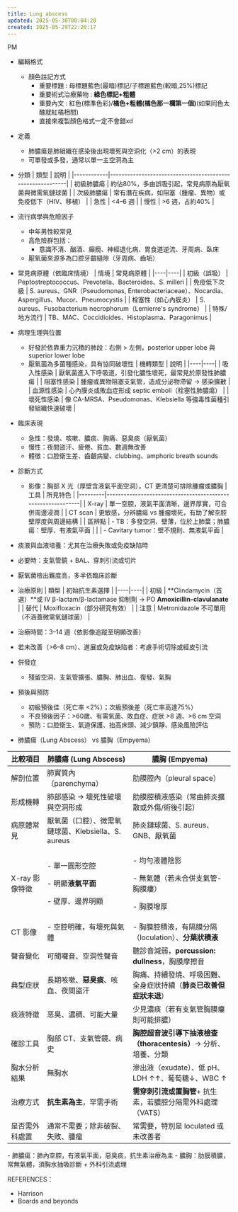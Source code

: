 ```yaml
---
title: Lung abscess
updated: 2025-05-30T00:04:28
created: 2025-05-29T22:20:17
---
```


PM

- 編輯格式
  - 顏色註記方式
    - 重要標題 : 母標題藍色(最暗)標記/子標題藍色(較暗,25%)標記
    - 重要術式治療藥物 : **綠色標記+粗體**
    - 重要內文 : 紅色(標準色彩)/**橘色+粗體(橘色那一欄第一個)**(如果同色太醜就紅橘相間)
    - 直接來複製顏色格式一定不會錯xd

- 定義
  - 肺膿瘍是肺組織在感染後出現壞死與空洞化（\>2 cm）的表現
  - 可單發或多發，通常以單一主空洞為主

- 分類
| 類型       | 說明                                                      |
|------------|-----------------------------------------------------------|
| 初級肺膿瘍 | 約佔80%，多由誤吸引起，常見病原為厭氧菌與微需氧鏈球菌     |
| 次級肺膿瘍 | 常有潛在疾病，如阻塞（腫瘤、異物）或免疫低下（HIV、移植） |
| 急性       | \<4–6 週                                                  |
| 慢性       | \>6 週，占約40%                                           |

- 流行病學與危險因子
  - 中年男性較常見
  - 高危險群包括：
    - 意識不清、酗酒、癲癇、神經退化病、胃食道逆流、牙周病、臥床
  - 厭氧菌來源多為口腔牙齦縫隙（牙周病、齒垢）

- 常見病原體（依臨床情境）
| 情境 | 常見病原體 |
|----|----|
| 初級（誤吸） | Peptostreptococcus、Prevotella、Bacteroides、S. milleri |
| 免疫低下次級 | S. aureus、GNR（Pseudomonas, Enterobacteriaceae）、Nocardia、Aspergillus、Mucor、Pneumocystis |
| 栓塞性（如心內膜炎） | S. aureus、Fusobacterium necrophorum（Lemierre's syndrome） |
| 特殊/地方流行 | TB、MAC、Coccidioides、Histoplasma、Paragonimus |

- 病理生理與位置
  - 好發於依靠重力沉積的肺段：右側 \> 左側，posterior upper lobe 與 superior lower lobe
  - 厭氧菌為多菌種感染，具有協同破壞性
| 機轉類型 | 說明 |
|----|----|
| 吸入性感染 | 厭氧菌進入下呼吸道，引發化膿性壞死，最常見於原發性肺膿瘍 |
| 阻塞性感染 | 腫瘤或異物阻塞支氣管，造成分泌物滯留 → 感染擴散 |
| 血源性感染 | 心內膜炎或敗血症形成 septic emboli（栓塞性肺膿瘍） |
| 壞死性感染 | 像 CA-MRSA、Pseudomonas、Klebsiella 等強毒性菌種引發組織快速破壞 |

- 臨床表現
  - 急性：發燒、咳嗽、膿痰、胸痛、惡臭痰（厭氧菌）
  - 慢性：夜間盜汗、疲倦、貧血、數週無改善
  - 體徵：口腔衛生差、齒齦病變、clubbing、amphoric breath sounds

- 診斷方式
  - 影像：胸部 X 光（厚壁含液氣平面空洞），CT 更清楚可排除腫瘤或膿胸
| 工具    | 所見特色                                                    |
|---------|-------------------------------------------------------------|
| X-ray   | 單一空腔，液氣平面清晰，邊界厚實，可合併周邊浸潤            |
| CT scan | 更敏感，分辨膿瘍 vs 腫瘤壞死，有助了解空腔壁厚度與周邊結構  |
| 區辨點  | \- TB：多發空洞、壁薄，位於上肺葉；肺膿瘍：壁厚、有液氣平面 |
|        | \- Cavitary tumor：壁不規則、無液氣平面                     |
- 痰液與血液培養：尤其在治療失敗或免疫缺陷時
- 必要時：支氣管鏡 + BAL、穿刺引流或切片
- 厭氧菌檢出難度高，多半依臨床診斷

- 治療原則
| 類型 | 初始抗生素選擇 |
|----|----|
| 初級 | **Clindamycin（首選）**或 IV β-lactam/β-lactamase 抑制劑 → PO **Amoxicillin-clavulanate** |
| 替代 | Moxifloxacin（部分研究有效） |
| 注意 | Metronidazole 不可單用（不涵蓋微需氧鏈球菌） |
- 治療時間：3–14 週（依影像追蹤至明顯改善）
- 若未改善（\>6–8 cm）、進展或免疫缺陷者：考慮手術切除或經皮引流

- 併發症
  - 殘留空洞、支氣管擴張、膿胸、肺出血、復發、氣胸

- 預後與預防
  - 初級預後佳（死亡率 \<2%）；次級預後差（死亡率高達75%）
  - 不良預後因子：\>60歲、有需氧菌、敗血症、症狀 \>8 週、\>6 cm 空洞
  - 預防：口腔衛生、氣道保護、抬高床頭、減少鎮靜、感染風險評估

- 肺膿瘍（Lung Abscess） vs 膿胸（Empyema）
<table>
<colgroup>
<col style="width: 16%"></col>
<col style="width: 38%"></col>
<col style="width: 45%"></col>
</colgroup>
<thead>
<tr class="header">
<th>比較項目</th>
<th><strong>肺膿瘍 (Lung Abscess)</strong></th>
<th><strong>膿胸 (Empyema)</strong></th>
</tr>
</thead>
<tbody>
<tr class="odd">
<td>解剖位置</td>
<td>肺實質內（parenchyma）</td>
<td>肋膜腔內（pleural space）</td>
</tr>
<tr class="even">
<td>形成機轉</td>
<td>肺部感染 → 壞死性破壞與空洞形成</td>
<td>肋膜腔積液感染（常由肺炎擴散或外傷/術後引起）</td>
</tr>
<tr class="odd">
<td>病原體常見</td>
<td>厭氧菌（口腔）、微需氧鏈球菌、Klebsiella、S. aureus</td>
<td>肺炎鏈球菌、S. aureus、GNB、厭氧菌</td>
</tr>
<tr class="even">
<td>X-ray 影像特徵</td>
<td><p>- 單一圓形空腔</p>
<p>- 明顯<strong>液氣平面</strong></p>
<p>- 壁厚、邊界明顯</p></td>
<td><p>- 均勻液體陰影</p>
<p>- 無氣體（若未合併支氣管-胸膜瘻）</p>
<p>- 胸膜增厚</p></td>
</tr>
<tr class="odd">
<td>CT 影像</td>
<td>- 空腔明確，有壞死與氣體</td>
<td>- 胸膜腔積液，有隔膜分隔（loculation）、<strong>分葉狀積液</strong></td>
</tr>
<tr class="even">
<td>聲音變化</td>
<td>可聞囉音、空洞性聲音</td>
<td>聽診音減弱，<strong>percussion: dullness</strong>，胸膜摩擦音</td>
</tr>
<tr class="odd">
<td>典型症狀</td>
<td>長期咳嗽、<strong>惡臭痰</strong>、咳血、夜間盜汗</td>
<td>胸痛、持續發燒、呼吸困難、全身症狀持續（<strong>肺炎已改善但症狀未退</strong>）</td>
</tr>
<tr class="even">
<td>痰液特徵</td>
<td>恶臭、濃稠、可能大量</td>
<td>少見濃痰（若有支氣管胸膜瘻則可能排膿）</td>
</tr>
<tr class="odd">
<td>確診工具</td>
<td>胸部 CT、支氣管鏡、病史</td>
<td><strong>胸腔超音波引導下抽液檢查（thoracentesis）</strong>→ 分析、培養、分類</td>
</tr>
<tr class="even">
<td>胸水分析結果</td>
<td>無胸水</td>
<td>滲出液（exudate）、低 pH、LDH ↑↑、葡萄糖↓、WBC ↑</td>
</tr>
<tr class="odd">
<td>治療方式</td>
<td><strong>抗生素為主</strong>，罕需手術</td>
<td><strong>需穿刺引流或置胸管</strong>+ 抗生素，若膿腔分隔需外科處理（VATS）</td>
</tr>
<tr class="even">
<td>是否需外科處置</td>
<td>通常不需要；除非破裂、失敗、腫瘤</td>
<td>常需要，特別是 loculated 或未改善者</td>
</tr>
</tbody>
</table>
- 肺膿瘍：肺內空腔，有液氣平面，惡臭痰，抗生素治療為主
- 膿胸：肋膜積膿，常無氣體，須胸水抽吸診斷 + 外科引流處理

REFERENCES：
- Harrison
- Boards and beyonds

